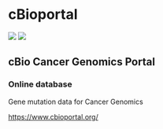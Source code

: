 # cBioportal 


![](https://img.shields.io/badge/Version-v6.0.5-blue?style=flat-square)
![](https://img.shields.io/badge/Totall%20Rank-99.96%25-brightgreen?style=flat-square&link=https%3A%2F%2Fwww.cbioportal.org%2F)


## 	cBio Cancer Genomics Portal
### Online database
Gene mutation data for Cancer Genomics

https://www.cbioportal.org/

